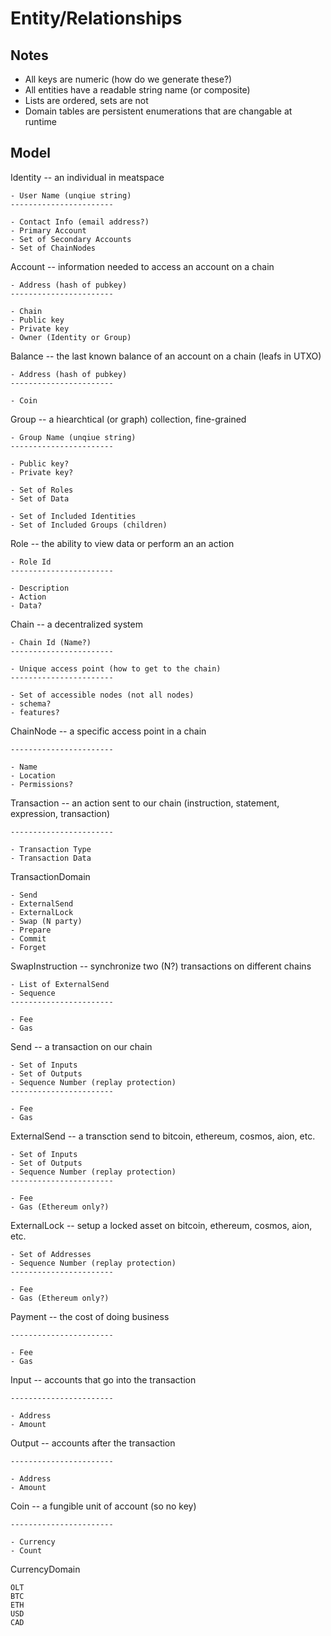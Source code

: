 # Entity/Relationships

## Notes

- All keys are numeric (how do we generate these?)
- All entities have a readable string name (or composite)
- Lists are ordered, sets are not
- Domain tables are persistent enumerations that are changable at runtime

## Model

Identity -- an individual in meatspace

	- User Name (unqiue string)
	-----------------------

	- Contact Info (email address?)
	- Primary Account
	- Set of Secondary Accounts
	- Set of ChainNodes

Account -- information needed to access an account on a chain

	- Address (hash of pubkey)
	-----------------------

	- Chain
	- Public key
	- Private key
	- Owner (Identity or Group)

Balance -- the last known balance of an account on a chain (leafs in UTXO)

	- Address (hash of pubkey)
	-----------------------

	- Coin

Group -- a hiearchtical (or graph) collection, fine-grained

	- Group Name (unqiue string)
	-----------------------

	- Public key?
	- Private key?

	- Set of Roles
	- Set of Data

	- Set of Included Identities 
	- Set of Included Groups (children)

Role -- the ability to view data or perform an an action

	- Role Id
	-----------------------

	- Description
	- Action
	- Data?

Chain -- a decentralized system 

	- Chain Id (Name?)
	-----------------------

	- Unique access point (how to get to the chain)
	-----------------------

	- Set of accessible nodes (not all nodes)
	- schema?
	- features?

ChainNode -- a specific access point in a chain

	-----------------------

	- Name
	- Location
	- Permissions?

Transaction -- an action sent to our chain (instruction, statement, expression, transaction)

	-----------------------

	- Transaction Type 
	- Transaction Data

TransactionDomain

	- Send
	- ExternalSend
	- ExternalLock
	- Swap (N party)
	- Prepare
	- Commit
	- Forget

SwapInstruction -- synchronize two (N?) transactions on different chains

	- List of ExternalSend
	- Sequence 
	-----------------------

	- Fee
	- Gas
	
Send -- a transaction on our chain

	- Set of Inputs
	- Set of Outputs
	- Sequence Number (replay protection)
	-----------------------

	- Fee
	- Gas

ExternalSend -- a transction send to bitcoin, ethereum, cosmos, aion, etc. 

	- Set of Inputs
	- Set of Outputs
	- Sequence Number (replay protection)
	-----------------------

	- Fee
	- Gas (Ethereum only?)

ExternalLock -- setup a locked asset on bitcoin, ethereum, cosmos, aion, etc. 

	- Set of Addresses
	- Sequence Number (replay protection)
	-----------------------

	- Fee
	- Gas (Ethereum only?)

Payment -- the cost of doing business

	-----------------------

	- Fee
	- Gas

Input -- accounts that go into the transaction

	-----------------------

	- Address
	- Amount

Output -- accounts after the transaction

	-----------------------

	- Address
	- Amount

Coin -- a fungible unit of account (so no key)

	-----------------------

	- Currency
	- Count

CurrencyDomain

	OLT
	BTC
	ETH
	USD
	CAD
